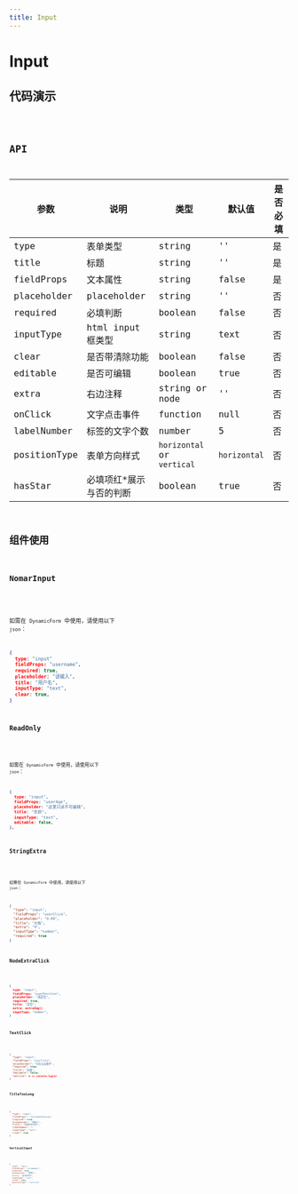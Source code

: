 ```yaml
---
title: Input
---
```


# Input

## 代码演示

<code src="./demo/index.tsx" />

## API

| 参数         | 说明                     | 类型                       | 默认值       | 是否必填 |
| ------------ | ------------------------ | -------------------------- | ------------ | -------- |
| type         | 表单类型                 | string                     | ''           | 是       |
| title        | 标题                     | string                     | ''           | 是       |
| fieldProps   | 文本属性                 | string                     | false        | 是       |
| placeholder  | placeholder              | string                     | ''           | 否       |
| required     | 必填判断                 | boolean                    | false        | 否       |
| inputType    | html input 框类型        | string                     | text         | 否       |
| clear        | 是否带清除功能           | boolean                    | false        | 否       |
| editable     | 是否可编辑               | boolean                    | true         | 否       |
| extra        | 右边注释                 | string or node             | ''           | 否       |
| onClick      | 文字点击事件             | function                   | null         | 否       |
| labelNumber  | 标签的文字个数           | number                     | 5            | 否       |
| positionType | 表单方向样式             | `horizontal` or `vertical` | `horizontal` | 否       |
| hasStar      | 必填项红\*展示与否的判断 | boolean                    | true         | 否       |

## 组件使用

### NomarInput

<code src="./demo/nomarInput.tsx" />

如需在 `DynamicForm` 中使用，请使用以下 `json`：

```json
{
  type: "input"
  fieldProps: "username",
  required: true,
  placeholder: "请输入",
  title: "用户名",
  inputType: "text",
  clear: true,
}
```

### ReadOnly

<code src="./demo/readOnly.tsx" />

如需在 `DynamicForm` 中使用，请使用以下 `json`：

```json
{
  type: "input",
  fieldProps: "userAge",
  placeholder: "这里只读不可编辑",
  title: "年龄",
  inputType: "text",
  editable: false,
},
```

### StringExtra

<code src="./demo/stringExtra.tsx" />

如需在 `DynamicForm` 中使用，请使用以下 `json`：

```json
{
  "type": "input",
  "fieldProps": "userClick",
  "placeholder": "0.00",
  "title": "价格",
  "extra": "¥",
  "inputType": "number",
  "required": true
}
```

### NodeExtraClick

<code src="./demo/nodeExtraClick.tsx" />

```json
{
  type: "input",
  fieldProps: "userPosition",
  placeholder: "请定位",
  required: true,
  title: "定位",
  extra: extraImg()
  inputType: "number",
}
```

### TextClick

<code src="./demo/textClick.tsx" />

```json
{
  "type": "input",
  "fieldProps": "userTitle",
  "placeholder": "存在点击事件",
  "required": true,
  "title": "标题",
  "editable": false,
  "onClick": e => console.log(e)
}
```

### TitleTooLong

<code src="./demo/titleTooLong.tsx" />

```json
{
  "type": "input",
  "fieldProps": "usernameTooLong",
  "required": true,
  "placeholder": "请输入",
  "title": "标题名称过长",
  "labelNumber": 7,
  "inputType": "text",
  "clear": true
}
```

### VerticalInput

<code src="./demo/verticalInput.tsx" />

```json
{
  "type": "input",
  "fieldProps": "cardNumber",
  "required": true,
  "placeholder": "请输入",
  "title": "身份证号码",
  "inputType": "text",
  "clear": true,
  "positionType": "vertical"
}
```
